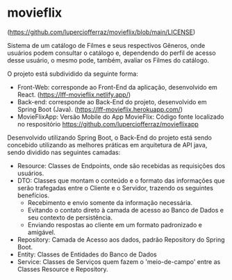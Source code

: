 # movieflix 

(https://github.com/luperciofferraz/movieflix/blob/main/LICENSE)

Sistema de um catálogo de Filmes e seus respectivos Gêneros, onde usuários podem consultar o catálogo e, dependendo do perfil de acesso desse usuário, o mesmo pode, também, avaliar os Filmes do catálogo.

O projeto está subdividido da seguinte forma:

- Front-Web: corresponde ao Front-End da aplicação, desenvolvido em React. (https://lff-movieflix.netlify.app/)
- Back-end: corresponde ao Back-End do projeto, desenvolvido em Spring Boot (Java). (https://lff-movieflix.herokuapp.com/)
- MovieFlixApp: Versão Mobile do App MovieFlix: Código fonte localizado no respositório https://github.com/luperciofferraz/movieflixapp 

Desenvolvido utilizando Spring Boot, o Back-End do projeto está sendo concebido utilizando as melhores práticas em arquitetura de API java, sendo dividido nas seguintes camadas:

- Resource: Classes de Endpoints, onde são recebidas as requisições dos usuários.
- DTO: Classes que montam o conteúdo e o formato das informações que serão trafegadas entre o Cliente e o Servidor, trazendo os seguintes benefícios.
    - Recebimento e envio somente da informação necessária.
    - Evitando o contato direto à camada de acesso ao Banco de Dados e seu contexto de persistência.
    - Enviando respostas ao cliente em um formato padronizado e amigável.
- Repository: Camada de Acesso aos dados, padrão Repository do Spring Boot.
- Entity: Classes de Entidades do Banco de Dados
- Service: Classes de Serviços quem fazem o 'meio-de-campo' entre as Classes Resource e Repository.

